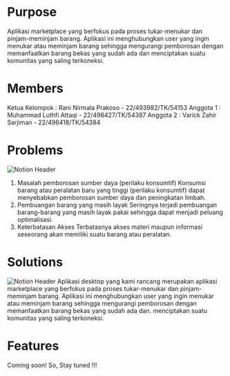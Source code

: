 # Purpose #
Aplikasi marketplace yang berfokus pada proses tukar-menukar dan pinjam-meminjam barang. Aplikasi ini menghubungkan user yang ingin menukar atau meminjam barang sehingga mengurangi pemborosan dengan memanfaatkan barang bekas yang sudah ada dan menciptakan suatu komunitas yang saling terkoneksi.

# Members #
Ketua Kelompok   : Rani Nirmala Prakoso    - 22/493982/TK/54153
Anggota 1        : Muhammad Luthfi Attaqi  - 22/496427/TK/54387
Anggota 2        : Varick Zahir Sarjiman   - 22/496418/TK/54384

# Problems #
![Notion Header](https://www.google.com/url?sa=i&url=https%3A%2F%2Fwww.pikiran-rakyat.com%2Fbandung-raya%2Fpr-015937567%2Fharga-rongsokan-elektronik-tak-lagi-menjanjikan-pengepul-di-bandung-mengeluh%3Fpage%3Dall&psig=AOvVaw2Sb8kmxaTK3bsozd0reLVE&ust=1724243899260000&source=images&cd=vfe&opi=89978449&ved=0CBQQjRxqFwoTCICel5zLg4gDFQAAAAAdAAAAABAg)
1. Masalah pemborosan sumber daya (perilaku konsumtif)
   Konsumsi barang atau peralatan baru yang tinggi (perilaku konsumtif) dapat menyebabkan pemborosan sumber daya dan peningkatan limbah.
2. Pembuangan barang yang masih layak
   Seringnya terjadi pembuangan barang-barang yang masih layak pakai sehingga dapat menjadi peluang optimalisasi.
3. Keterbatasan Akses
   Terbatasnya akses materi maupun informasi seseorang akan memiliki suatu barang atau peralatan.

# Solutions #
![Notion Header](https://www.google.com/url?sa=i&url=https%3A%2F%2Fwww.merdeka.com%2Fteknologi%2Ftahun-depan-seluruh-indonesia-ditargetkan-sudah-terkoneksi-4g.html&psig=AOvVaw3PgoB6x-k02C0W6-H8O59S&ust=1724244107052000&source=images&cd=vfe&opi=89978449&ved=0CBQQjRxqFwoTCKCVov7Lg4gDFQAAAAAdAAAAABAE)
Aplikasi desktop yang kami rancang merupakan aplikasi marketplace yang berfokus pada proses tukar-menukar dan pinjam-meminjam barang. Aplikasi ini menghubungkan user yang ingin menukar atau meminjam barang sehingga mengurangi pemborosan dengan memanfaatkan barang bekas yang sudah ada dan. menciptakan suatu komunitas yang saling terkoneksi.

# Features #
Coming soon! So, Stay tuned !!!
